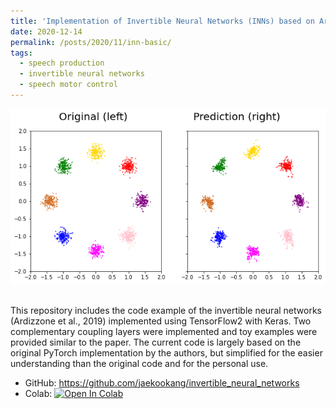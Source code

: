 ```yaml
---
title: 'Implementation of Invertible Neural Networks (INNs) based on Ardizzone et al. (2019) using TensorFlow2 + Keras'
date: 2020-12-14
permalink: /posts/2020/11/inn-basic/
tags:
  - speech production
  - invertible neural networks
  - speech motor control
---
```


<div style="display: inline; max-width: 100%; height: auto;">
  <div style="text-align: center;">
    <img src="https://github.com/jaekookang/invertible_neural_networks/blob/master/result/gauss_mixture.gif?raw=true"/>
  </div>
  <!-- <p style="text-align: center; font-size: smaller">
    <a target="_blank" href="https://www.hankyung.com/article/2022111596825">파블로아트컴퍼니, 미국 실리콘밸리서 아트봉봉 소개 | 한국경제</a>
  </p> -->
</div>

<br />

This repository includes the code example of the invertible neural networks (Ardizzone et al., 2019) implemented using TensorFlow2 with Keras. Two complementary coupling layers were implemented and toy examples were provided similar to the paper. The current code is largely based on the original PyTorch implementation by the authors, but simplified for the easier understanding than the original code and for the personal use.

* GitHub: <a target="_blank" href="https://github.com/jaekookang/invertible_neural_networks">https://github.com/jaekookang/invertible_neural_networks</a>
* Colab: <a target="_blank" href="https://colab.research.google.com/github/jaekookang/invertible_neural_networks/blob/master/colab_example_gaussian_mixture.ipynb">![Open In Colab](https://colab.research.google.com/assets/colab-badge.svg)</a>